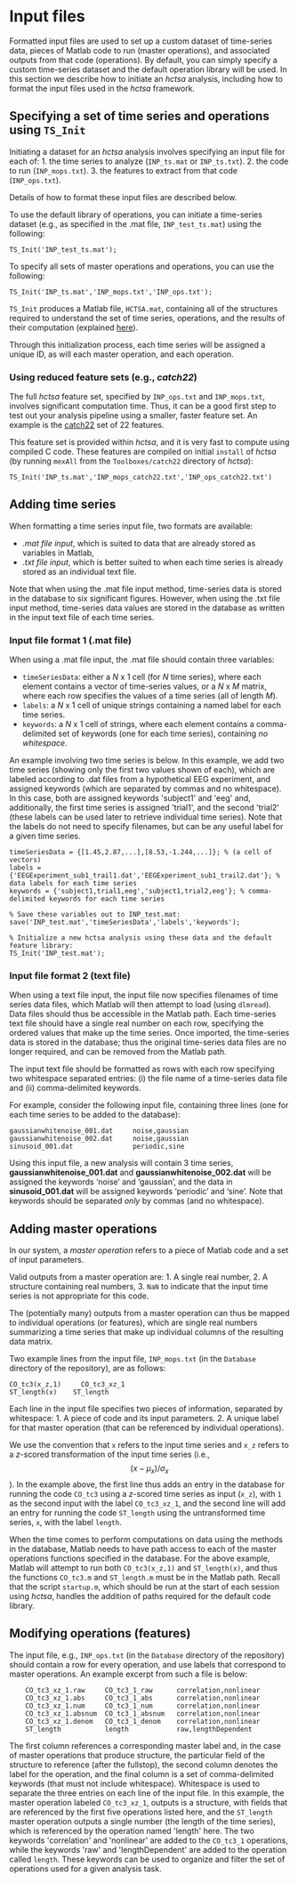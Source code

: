 # Input files

Formatted input files are used to set up a custom dataset of time-series data, pieces of Matlab code to run \(master operations\), and associated outputs from that code \(operations\). By default, you can simply specify a custom time-series dataset and the default operation library will be used. In this section we describe how to initiate an _hctsa_ analysis, including how to format the input files used in the _hctsa_ framework.

## Specifying a set of time series and operations using `TS_Init`

Initiating a dataset for an _hctsa_ analysis involves specifying an input file for each of: 1. the time series to analyze \(`INP_ts.mat` or `INP_ts.txt`\). 2. the code to run \(`INP_mops.txt`\). 3. the features to extract from that code \(`INP_ops.txt`\).

Details of how to format these input files are described below.

To use the default library of operations, you can initiate a time-series dataset \(e.g., as specified in the .mat file, `INP_test_ts.mat`\) using the following:

```text
TS_Init('INP_test_ts.mat');
```

To specify all sets of master operations and operations, you can use the following:

```text
TS_Init('INP_ts.mat','INP_mops.txt','INP_ops.txt');
```

`TS_Init` produces a Matlab file, `HCTSA.mat`, containing all of the structures required to understand the set of time series, operations, and the results of their computation \(explained [here](../setup/hctsa_structure.md)\). 

Through this initialization process, each time series will be assigned a unique ID, as will each master operation, and each operation.

### Using reduced feature sets \(e.g., _catch22_\)

The full _hctsa_ feature set, specified by `INP_ops.txt` and `INP_mops.txt`, involves significant computation time. Thus, it can be a good first step to test out your analysis pipeline using a smaller, faster feature set. An example is the [catch22](https://github.com/chlubba/catch22) set of 22 features.

This feature set is provided within _hctsa_, and it is very fast to compute using compiled C code. These features are compiled on initial `install` of _hctsa_ \(by running `mexAll` from the `Toolboxes/catch22` directory of _hctsa_\):

```text
TS_Init('INP_ts.mat','INP_mops_catch22.txt','INP_ops_catch22.txt')
```

## Adding time series

When formatting a time series input file, two formats are available:

* _.mat file input_, which is suited to data that are already stored as variables in Matlab,
* _.txt file input_, which is better suited to when each time series is already stored as an individual text file.

Note that when using the .mat file input method, time-series data is stored in the database to six significant figures. However, when using the .txt file input method, time-series data values are stored in the database as written in the input text file of each time series.

### Input file format 1 \(.mat file\)

When using a .mat file input, the .mat file should contain three variables:

* `timeSeriesData`: either a _N_ x 1 cell \(for _N_ time series\), where each element contains a vector of time-series values, or a _N_ x _M_ matrix, where each row specifies the values of a time series \(all of length _M_\).
* `labels`: a _N_ x 1 cell of unique strings containing a named label for each time series.
* `keywords`: a _N_ x 1 cell of strings, where each element contains a comma-delimited set of keywords \(one for each time series\), containing _no whitespace_.

An example involving two time series is below. In this example, we add two time series \(showing only the first two values shown of each\), which are labeled according to .dat files from a hypothetical EEG experiment, and assigned keywords \(which are separated by commas and no whitespace\). In this case, both are assigned keywords 'subject1' and 'eeg' and, additionally, the first time series is assigned 'trial1', and the second 'trial2' \(these labels can be used later to retrieve individual time series\). Note that the labels do not need to specify filenames, but can be any useful label for a given time series.

```text
timeSeriesData = {[1.45,2.87,...],[8.53,-1.244,...]}; % (a cell of vectors)
labels = {'EEGExperiment_sub1_trail1.dat','EEGExperiment_sub1_trail2.dat'}; % data labels for each time series
keywords = {'subject1,trial1,eeg','subject1,trial2,eeg'}; % comma-delimited keywords for each time series

% Save these variables out to INP_test.mat:
save('INP_test.mat','timeSeriesData','labels','keywords');

% Initialize a new hctsa analysis using these data and the default feature library:
TS_Init('INP_test.mat');
```

### Input file format 2 \(text file\)

When using a text file input, the input file now specifies filenames of time series data files, which Matlab will then attempt to load \(using `dlmread`\). Data files should thus be accessible in the Matlab path. Each time-series text file should have a single real number on each row, specifying the ordered values that make up the time series. Once imported, the time-series data is stored in the database; thus the original time-series data files are no longer required, and can be removed from the Matlab path.

The input text file should be formatted as rows with each row specifying two whitespace separated entries: \(i\) the file name of a time-series data file and \(ii\) comma-delimited keywords.

For example, consider the following input file, containing three lines \(one for each time series to be added to the database\):

```text
gaussianwhitenoise_001.dat     noise,gaussian
gaussianwhitenoise_002.dat     noise,gaussian
sinusoid_001.dat               periodic,sine
```

Using this input file, a new analysis will contain 3 time series, **gaussianwhitenoise\_001.dat** and **gaussianwhitenoise\_002.dat** will be assigned the keywords ‘noise’ and ‘gaussian’, and the data in **sinusoid\_001.dat** will be assigned keywords ‘periodic’ and ‘sine’. Note that keywords should be separated _only_ by commas \(and no whitespace\).

## Adding master operations

In our system, a _master operation_ refers to a piece of Matlab code and a set of input parameters.

Valid outputs from a master operation are: 1. A single real number, 2. A structure containing real numbers, 3. `NaN` to indicate that the input time series is not appropriate for this code.

The \(potentially many\) outputs from a master operation can thus be mapped to individual operations \(or features\), which are single real numbers summarizing a time series that make up individual columns of the resulting data matrix.

Two example lines from the input file, `INP_mops.txt` \(in the `Database` directory of the repository\), are as follows:

```text
CO_tc3(x_z,1)     CO_tc3_xz_1
ST_length(x)    ST_length
```

Each line in the input file specifies two pieces of information, separated by whitespace: 1. A piece of code and its input parameters. 2. A unique label for that master operation \(that can be referenced by individual operations\). 

We use the convention that `x` refers to the input time series and `x_z` refers to a _z_-scored transformation of the input time series \(i.e., $$(x - \mu_x)/\sigma_x$$\). In the example above, the first line thus adds an entry in the database for running the code `CO_tc3` using a _z_-scored time series as input \(`x_z`\), with `1` as the second input with the label `CO_tc3_xz_1`, and the second line will add an entry for running the code `ST_length` using the untransformed time series, `x`, with the label `length`.

When the time comes to perform computations on data using the methods in the database, Matlab needs to have path access to each of the master operations functions specified in the database. For the above example, Matlab will attempt to run both `CO_tc3(x_z,1)` and `ST_length(x)`, and thus the functions `CO_tc3.m` and `ST_length.m` must be in the Matlab path. Recall that the script `startup.m`, which should be run at the start of each session using _hctsa_, handles the addition of paths required for the default code library.

## Modifying operations \(features\)

The input file, e.g., `INP_ops.txt` \(in the `Database` directory of the repository\) should contain a row for every operation, and use labels that correspond to master operations. An example excerpt from such a file is below:

```text
    CO_tc3_xz_1.raw     CO_tc3_1_raw      correlation,nonlinear
    CO_tc3_xz_1.abs     CO_tc3_1_abs      correlation,nonlinear
    CO_tc3_xz_1.num     CO_tc3_1_num      correlation,nonlinear
    CO_tc3_xz_1.absnum  CO_tc3_1_absnum   correlation,nonlinear
    CO_tc3_xz_1.denom   CO_tc3_1_denom    correlation,nonlinear
    ST_length           length            raw,lengthDependent
```

The first column references a corresponding master label and, in the case of master operations that produce structure, the particular field of the structure to reference \(after the fullstop\), the second column denotes the label for the operation, and the final column is a set of comma-delimited keywords \(that must not include whitespace\). Whitespace is used to separate the three entries on each line of the input file. In this example, the master operation labeled `CO_tc3_xz_1`, outputs is a structure, with fields that are referenced by the first five operations listed here, and the `ST_length` master operation outputs a single number \(the length of the time series\), which is referenced by the operation named 'length' here. The two keywords 'correlation' and 'nonlinear' are added to the `CO_tc3_1` operations, while the keywords 'raw' and 'lengthDependent' are added to the operation called `length`. These keywords can be used to organize and filter the set of operations used for a given analysis task.


